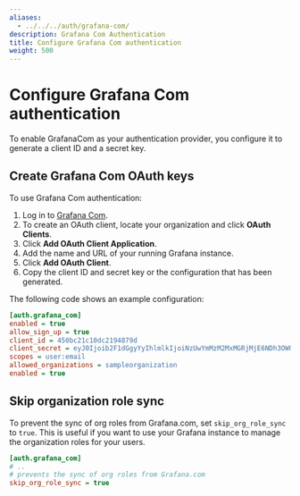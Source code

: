 ```yaml
---
aliases:
  - ../../../auth/grafana-com/
description: Grafana Com Authentication
title: Configure Grafana Com authentication
weight: 500
---
```


# Configure Grafana Com authentication

To enable GrafanaCom as your authentication provider, you configure it to generate a client ID and a secret key.

## Create Grafana Com OAuth keys

To use Grafana Com authentication:

1. Log in to [Grafana Com](https://grafana.com).
1. To create an OAuth client, locate your organization and click **OAuth Clients**.
1. Click **Add OAuth Client Application**.
1. Add the name and URL of your running Grafana instance.
1. Click **Add OAuth Client**.
1. Copy the client ID and secret key or the configuration that has been generated.

The following code shows an example configuration:

```ini
[auth.grafana_com]
enabled = true
allow_sign_up = true
client_id = 450bc21c10dc2194879d
client_secret = eyJ0Ijoib2F1dGgyYyIhlmlkIjoiNzUwYmMzM2MxMGRjMjE6NDh3OWQiLCJ2IjoiZmI1YzVlYmIwYzFmN2ZhYzZmNjIwOGI1NmVkYTRlNWYxMzgwM2NkMiJ9
scopes = user:email
allowed_organizations = sampleorganization
enabled = true
```

## Skip organization role sync

To prevent the sync of org roles from Grafana.com, set `skip_org_role_sync` to `true`. This is useful if you want to use your Grafana instance to manage the organization roles for your users.

```ini
[auth.grafana_com]
# ..
# prevents the sync of org roles from Grafana.com
skip_org_role_sync = true
```
